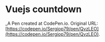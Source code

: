 # Vuejs countdown
 _A Pen created at CodePen.io. Original URL: [https://codepen.io/Sergiop79/pen/QvzLEO](https://codepen.io/Sergiop79/pen/QvzLEO).

 